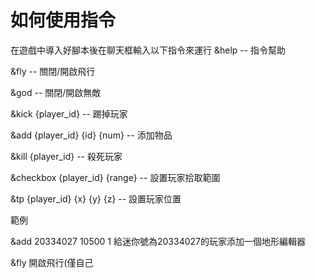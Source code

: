 # 如何使用指令
在遊戲中導入好腳本後在聊天框輸入以下指令來運行
&help
-- 指令幫助

&fly
-- 關閉/開啟飛行

&god
-- 關閉/開啟無敵

&kick {player_id}
-- 踢掉玩家

&add {player_id} {id} {num}
-- 添加物品

&kill {player_id}
-- 殺死玩家

&checkbox {player_id} {range}
-- 設置玩家拾取範圍

&tp {player_id} {x} {y} {z}
-- 設置玩家位置



範例

&add 20334027 10500 1
給迷你號為20334027的玩家添加一個地形編輯器

&fly
開啟飛行(僅自己

